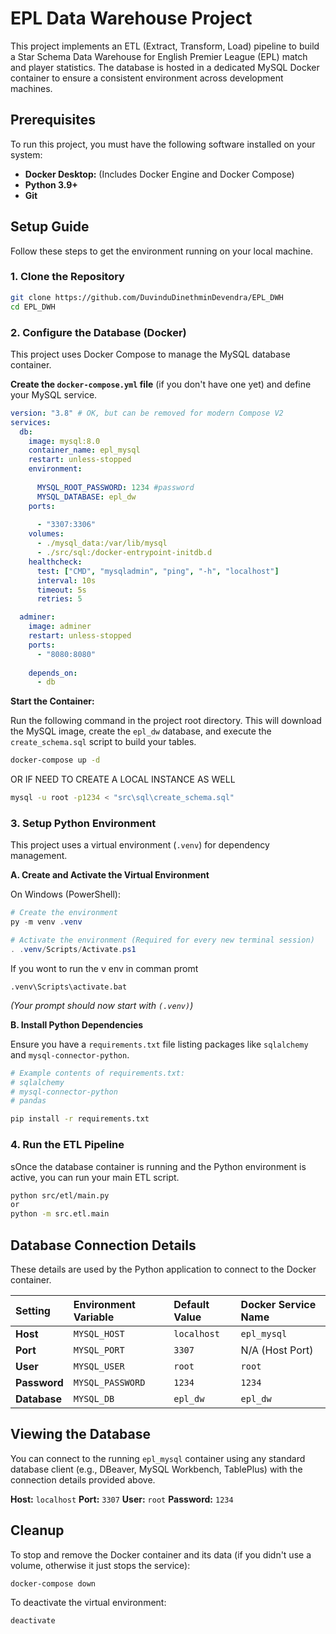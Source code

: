 
# EPL Data Warehouse Project

This project implements an ETL (Extract, Transform, Load) pipeline to build a Star Schema Data Warehouse for English Premier League (EPL) match and player statistics. The database is hosted in a dedicated MySQL Docker container to ensure a consistent environment across development machines.

## Prerequisites

To run this project, you must have the following software installed on your system:

  * **Docker Desktop:** (Includes Docker Engine and Docker Compose)
  * **Python 3.9+**
  * **Git**

## Setup Guide

Follow these steps to get the environment running on your local machine.

### 1\. Clone the Repository

```bash
git clone https://github.com/DuvinduDinethminDevendra/EPL_DWH
cd EPL_DWH
```

### 2\. Configure the Database (Docker)

This project uses Docker Compose to manage the MySQL database container.

**Create the `docker-compose.yml` file** (if you don't have one yet) and define your MySQL service.


```yaml
version: "3.8" # OK, but can be removed for modern Compose V2
services:
  db:
    image: mysql:8.0
    container_name: epl_mysql
    restart: unless-stopped
    environment:
     
      MYSQL_ROOT_PASSWORD: 1234 #password
      MYSQL_DATABASE: epl_dw
    ports:
      
      - "3307:3306" 
    volumes:
      - ./mysql_data:/var/lib/mysql
      - ./src/sql:/docker-entrypoint-initdb.d
    healthcheck:
      test: ["CMD", "mysqladmin", "ping", "-h", "localhost"]
      interval: 10s
      timeout: 5s
      retries: 5

  adminer:
    image: adminer
    restart: unless-stopped
    ports:
      - "8080:8080"
    
    depends_on:
      - db
```

**Start the Container:**

Run the following command in the project root directory. This will download the MySQL image, create the `epl_dw` database, and execute the `create_schema.sql` script to build your tables.

```bash
docker-compose up -d
```
OR IF NEED TO CREATE A LOCAL INSTANCE AS WELL
```bash
mysql -u root -p1234 < "src\sql\create_schema.sql"
```

### 3\. Setup Python Environment

This project uses a virtual environment (`.venv`) for dependency management.

**A. Create and Activate the Virtual Environment**

On Windows (PowerShell):

```powershell
# Create the environment
py -m venv .venv

# Activate the environment (Required for every new terminal session)
. .venv/Scripts/Activate.ps1
```
If you wont to run the v env in comman promt
```command prompt
.venv\Scripts\activate.bat
```

*(Your prompt should now start with `(.venv)`)*

**B. Install Python Dependencies**

Ensure you have a `requirements.txt` file listing packages like `sqlalchemy` and `mysql-connector-python`.

```bash
# Example contents of requirements.txt:
# sqlalchemy
# mysql-connector-python
# pandas

pip install -r requirements.txt
```

### 4\. Run the ETL Pipeline

sOnce the database container is running and the Python environment is active, you can run your main ETL script.

```bash
python src/etl/main.py 
or
python -m src.etl.main
 ```

## Database Connection Details

These details are used by the Python application to connect to the Docker container.

| Setting | Environment Variable | Default Value | Docker Service Name |
| :--- | :--- | :--- | :--- |
| **Host** | `MYSQL_HOST` | `localhost` | `epl_mysql` |
| **Port** | `MYSQL_PORT` | `3307` | N/A (Host Port) |
| **User** | `MYSQL_USER` | `root` | `root` |
| **Password** | `MYSQL_PASSWORD` | `1234` | `1234` |
| **Database** | `MYSQL_DB` | `epl_dw` | `epl_dw` |

## Viewing the Database

You can connect to the running `epl_mysql` container using any standard database client (e.g., DBeaver, MySQL Workbench, TablePlus) with the connection details provided above.

**Host:** `localhost`
**Port:** `3307`
**User:** `root`
**Password:** `1234`

## Cleanup

To stop and remove the Docker container and its data (if you didn't use a volume, otherwise it just stops the service):

```bash
docker-compose down
```

To deactivate the virtual environment:

```bash
deactivate
```

